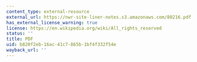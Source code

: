 ```yaml
---
content_type: external-resource
external_url: https://nwr-site-liner-notes.s3.amazonaws.com/80216.pdf
has_external_license_warning: true
license: https://en.wikipedia.org/wiki/All_rights_reserved
status: ''
title: PDF
uid: b820f2eb-16ac-41c7-865b-1bf4f332f54e
wayback_url: ''
---
```

